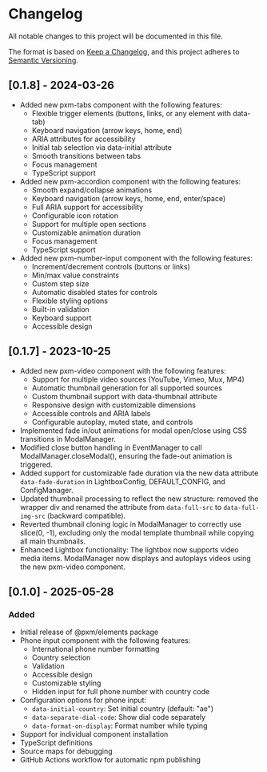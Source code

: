 # Changelog

All notable changes to this project will be documented in this file.

The format is based on [Keep a Changelog](https://keepachangelog.com/en/1.0.0/),
and this project adheres to [Semantic Versioning](https://semver.org/spec/v2.0.0.html).

## [0.1.8] - 2024-03-26
- Added new pxm-tabs component with the following features:
  - Flexible trigger elements (buttons, links, or any element with data-tab)
  - Keyboard navigation (arrow keys, home, end)
  - ARIA attributes for accessibility
  - Initial tab selection via data-initial attribute
  - Smooth transitions between tabs
  - Focus management
  - TypeScript support
- Added new pxm-accordion component with the following features:
  - Smooth expand/collapse animations
  - Keyboard navigation (arrow keys, home, end, enter/space)
  - Full ARIA support for accessibility
  - Configurable icon rotation
  - Support for multiple open sections
  - Customizable animation duration
  - Focus management
  - TypeScript support
- Added new pxm-number-input component with the following features:
  - Increment/decrement controls (buttons or links)
  - Min/max value constraints
  - Custom step size
  - Automatic disabled states for controls
  - Flexible styling options
  - Built-in validation
  - Keyboard support
  - Accessible design

## [0.1.7] - 2023-10-25
- Added new pxm-video component with the following features:
  - Support for multiple video sources (YouTube, Vimeo, Mux, MP4)
  - Automatic thumbnail generation for all supported sources
  - Custom thumbnail support with data-thumbnail attribute
  - Responsive design with customizable dimensions
  - Accessible controls and ARIA labels
  - Configurable autoplay, muted state, and controls
- Implemented fade in/out animations for modal open/close using CSS transitions in ModalManager.
- Modified close button handling in EventManager to call ModalManager.closeModal(), ensuring the fade-out animation is triggered.
- Added support for customizable fade duration via the new data attribute `data-fade-duration` in LightboxConfig, DEFAULT_CONFIG, and ConfigManager.
- Updated thumbnail processing to reflect the new structure: removed the wrapper div and renamed the attribute from `data-full-src` to `data-full-img-src` (backward compatible).
- Reverted thumbnail cloning logic in ModalManager to correctly use slice(0, -1), excluding only the modal template thumbnail while copying all main thumbnails.
- Enhanced Lightbox functionality: The lightbox now supports video media items. ModalManager now displays and autoplays videos using the new pxm-video component.

## [0.1.0] - 2025-05-28

### Added
- Initial release of @pxm/elements package
- Phone input component with the following features:
  - International phone number formatting
  - Country selection
  - Validation
  - Accessible design
  - Customizable styling
  - Hidden input for full phone number with country code
- Configuration options for phone input:
  - `data-initial-country`: Set initial country (default: "ae")
  - `data-separate-dial-code`: Show dial code separately
  - `data-format-on-display`: Format number while typing
- Support for individual component installation
- TypeScript definitions
- Source maps for debugging
- GitHub Actions workflow for automatic npm publishing 